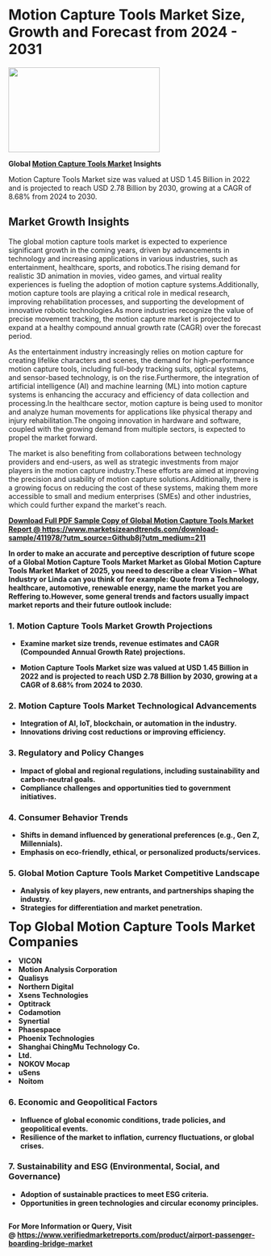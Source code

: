 <H1>Motion Capture Tools Market Size, Growth and Forecast from 2024 - 2031</H1><img class="aligncenter size-medium wp-image-584254" src="https://thirdeyenews.in/wp-content/uploads/2024/09/Global-Market-Research-300x168.jpeg" alt="" width="300" height="168" /><p><strong>Global&nbsp;<a href="https://www.marketsizeandtrends.com/download-sample/411978/?utm_source=Github8j?utm_medium=211">Motion Capture Tools Market</a> Insights</strong></p><p>Motion Capture Tools Market size was valued at USD 1.45 Billion in 2022 and is projected to reach USD 2.78 Billion by 2030, growing at a CAGR of 8.68% from 2024 to 2030.</p><p><h2>Market Growth Insights</h2> <p>The global motion capture tools market is expected to experience significant growth in the coming years, driven by advancements in technology and increasing applications in various industries, such as entertainment, healthcare, sports, and robotics.The rising demand for realistic 3D animation in movies, video games, and virtual reality experiences is fueling the adoption of motion capture systems.Additionally, motion capture tools are playing a critical role in medical research, improving rehabilitation processes, and supporting the development of innovative robotic technologies.As more industries recognize the value of precise movement tracking, the motion capture market is projected to expand at a healthy compound annual growth rate (CAGR) over the forecast period.</p> <p><strong><a href="#"></a></strong></p> <p>As the entertainment industry increasingly relies on motion capture for creating lifelike characters and scenes, the demand for high-performance motion capture tools, including full-body tracking suits, optical systems, and sensor-based technology, is on the rise.Furthermore, the integration of artificial intelligence (AI) and machine learning (ML) into motion capture systems is enhancing the accuracy and efficiency of data collection and processing.In the healthcare sector, motion capture is being used to monitor and analyze human movements for applications like physical therapy and injury rehabilitation.The ongoing innovation in hardware and software, coupled with the growing demand from multiple sectors, is expected to propel the market forward.</p> <p>The market is also benefiting from collaborations between technology providers and end-users, as well as strategic investments from major players in the motion capture industry.These efforts are aimed at improving the precision and usability of motion capture solutions.Additionally, there is a growing focus on reducing the cost of these systems, making them more accessible to small and medium enterprises (SMEs) and other industries, which could further expand the market's reach.</p> <p><strong><a href="#"></p><p><span class=""><strong>Download Full PDF Sample Copy of Global Motion Capture Tools Market Report</strong> @ <a href="https://www.marketsizeandtrends.com/download-sample/411978/?utm_source=Github8j?utm_medium=211" target="_blank">https://www.marketsizeandtrends.com/download-sample/411978/?utm_source=Github8j?utm_medium=211</a></span></p><p>In order to make an accurate and perceptive description of future scope of a Global&nbsp;Motion Capture Tools Market Market as Global&nbsp;Motion Capture Tools Market Market of 2025, you need to describe a clear Vision &ndash; What Industry or Linda can you think of for example: Quote from a Technology, healthcare, automotive, renewable energy, name the market you are Reffering to.However, some general trends and factors usually impact market reports and their future outlook include:</p><h3>1.&nbsp;<strong>Motion Capture Tools Market Growth Projections</strong></h3><ul><li>Examine market size trends, revenue estimates and CAGR (Compounded Annual Growth Rate) projections.</li><li><p>Motion Capture Tools Market size was valued at USD 1.45 Billion in 2022 and is projected to reach USD 2.78 Billion by 2030, growing at a CAGR of 8.68% from 2024 to 2030.</p></li></ul><h3>2.&nbsp;<strong>Motion Capture Tools Market Technological Advancements</strong></h3><ul><li>Integration of AI, IoT, blockchain, or automation in the industry.</li><li>Innovations driving cost reductions or improving efficiency.</li></ul><h3>3.&nbsp;<strong>Regulatory and Policy Changes</strong></h3><ul><li>Impact of global and regional regulations, including sustainability and carbon-neutral goals.</li><li>Compliance challenges and opportunities tied to government initiatives.</li></ul><h3>4.&nbsp;<strong>Consumer Behavior Trends</strong></h3><ul><li>Shifts in demand influenced by generational preferences (e.g., Gen Z, Millennials).</li><li>Emphasis on eco-friendly, ethical, or personalized products/services.</li></ul><h3>5.&nbsp;<strong>Global Motion Capture Tools Market Competitive Landscape</strong></h3><ul><li>Analysis of key players, new entrants, and partnerships shaping the industry.</li><li>Strategies for differentiation and market penetration.</li></ul><p data-pm-slice="1 1 []"><span style="color: inherit; font-family: inherit; font-size: 25px;">Top Global Motion Capture Tools Market Companies</span></p><div class="" data-test-id=""><p><li>VICON</li><li> Motion Analysis Corporation</li><li> Qualisys</li><li> Northern Digital</li><li> Xsens Technologies</li><li> Optitrack</li><li> Codamotion</li><li> Synertial</li><li> Phasespace</li><li> Phoenix Technologies</li><li> Shanghai ChingMu Technology Co.</li><li> Ltd.</li><li> NOKOV Mocap</li><li> uSens</li><li> Noitom</li></p></div><h3>6.&nbsp;<strong>Economic and Geopolitical Factors</strong></h3><ul><li>Influence of global economic conditions, trade policies, and geopolitical events.</li><li>Resilience of the market to inflation, currency fluctuations, or global crises.</li></ul><h3>7.&nbsp;<strong>Sustainability and ESG (Environmental, Social, and Governance)</strong></h3><ul><li>Adoption of sustainable practices to meet ESG criteria.</li><li>Opportunities in green technologies and circular economy principles.</li></ul><h2><strong style="font-size: 14px;">For More Information or Query, Visit @&nbsp;</strong><a style="background-color: #ffffff; font-size: 14px;" href="https://www.marketsizeandtrends.com/report/motion-capture-tools-market/" target="_blank">https://www.verifiedmarketreports.com/product/airport-passenger-boarding-bridge-market</a></h2>